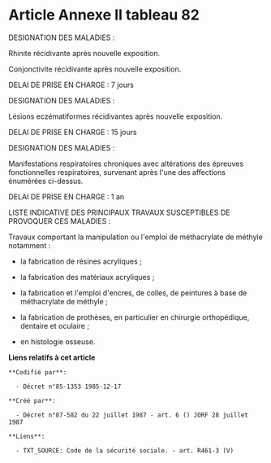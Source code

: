 # Article Annexe II tableau 82

DESIGNATION DES MALADIES :

Rhinite récidivante après nouvelle exposition.

Conjonctivite récidivante après nouvelle exposition.

DELAI DE PRISE EN CHARGE : 7 jours

DESIGNATION DES MALADIES :

Lésions eczématiformes récidivantes après nouvelle exposition.

DELAI DE PRISE EN CHARGE : 15 jours

DESIGNATION DES MALADIES :

Manifestations respiratoires chroniques avec altérations des épreuves fonctionnelles respiratoires, survenant après l'une des
affections énumérées ci-dessus.

DELAI DE PRISE EN CHARGE : 1 an

LISTE INDICATIVE DES PRINCIPAUX TRAVAUX SUSCEPTIBLES DE PROVOQUER CES MALADIES :

Travaux comportant la manipulation ou l'emploi de méthacrylate de méthyle notamment :

- la fabrication de résines acryliques ;

- la fabrication des matériaux acryliques ;

- la fabrication et l'emploi d'encres, de colles, de peintures à base de méthacrylate de méthyle ;

- la fabrication de prothèses, en particulier en chirurgie orthopédique, dentaire et oculaire ;

- en histologie osseuse.

**Liens relatifs à cet article**

	**Codifié par**:

	  - Décret n°85-1353 1985-12-17

	**Créé par**:

	  - Décret n°87-582 du 22 juillet 1987 - art. 6 () JORF 28 juillet 1987

	**Liens**:

	  - TXT_SOURCE: Code de la sécurité sociale. - art. R461-3 (V)
